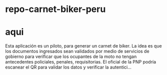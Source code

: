# repo-carnet-biker-peru
# aqui
Esta aplicación es un piloto, para generar un carnet de biker. La idea es que los documentos ingresados sean validados por medio de servicios de gobierno para verificar que los ocupantes de la moto no tengan antecedentes policiales, penales, requisitorias. El oficial de la PNP podría escanear el QR para validar los datos y verificar la autentici…
